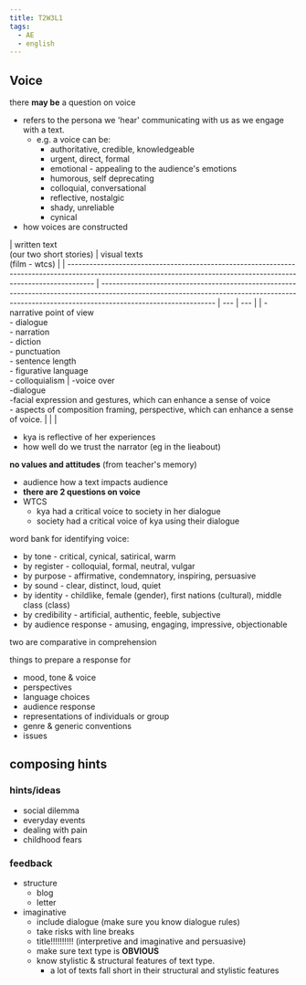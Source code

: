 ```yaml
---
title: T2W3L1
tags:
  - AE
  - english
---
```


## Voice

there **may be** a question on voice

- refers to the persona we 'hear' communicating with us as we engage with a text.
  - e.g. a voice can be:
    - authoritative, credible, knowledgeable
    - urgent, direct, formal
    - emotional - appealing to the audience's emotions
    - humorous, self deprecating
    - colloquial, conversational
    - reflective, nostalgic
    - shady, unreliable
    - cynical
- how voices are constructed

| written text <br /> (our two short stories)                                                                                                                         | visual texts <br /> (film - wtcs)                                                                                                                                                           |
| ------------------------------------------------------------------------------------------------------------------------------------------------------------------- | ------------------------------------------------------------------------------------------------------------------------------------------------------------------------------------------- | --- | --- |
| - narrative point of view<br />- dialogue<br />- narration<br />- diction<br />- punctuation<br />- sentence length<br />- figurative language<br />- colloquialism | -voice over<br />-dialogue<br />-facial expression and gestures, which can enhance a sense of voice<br />- aspects of composition framing, perspective, which can enhance a sense of voice. |     |     |

- kya is reflective of her experiences
- how well do we trust the narrator (eg in the lieabout)

**no values and attitudes** (from teacher's memory)

- audience how a text impacts audience
- **there are 2 questions on voice**
- WTCS
  - kya had a critical voice to society in her dialogue
  - society had a critical voice of kya using their dialogue

word bank for identifying voice:

- by tone - critical, cynical, satirical, warm
- by register - colloquial, formal, neutral, vulgar
- by purpose - affirmative, condemnatory, inspiring, persuasive
- by sound - clear, distinct, loud, quiet
- by identity - childlike, female (gender), first nations (cultural), middle class (class)
- by credibility - artificial, authentic, feeble, subjective
- by audience response - amusing, engaging, impressive, objectionable

two are comparative in comprehension

things to prepare a response for

- mood, tone & voice
- perspectives
- language choices
- audience response
- representations of individuals or group
- genre & generic conventions
- issues

## composing hints

### hints/ideas

- social dilemma
- everyday events
- dealing with pain
- childhood fears

### feedback

- structure
  - blog
  - letter
- imaginative
  - include dialogue (make sure you know dialogue rules)
  - take risks with line breaks
  - title!!!!!!!!!! (interpretive and imaginative and persuasive)
  - make sure text type is **OBVIOUS**
  - know stylistic & structural features of text type.
    - a lot of texts fall short in their structural and stylistic features
